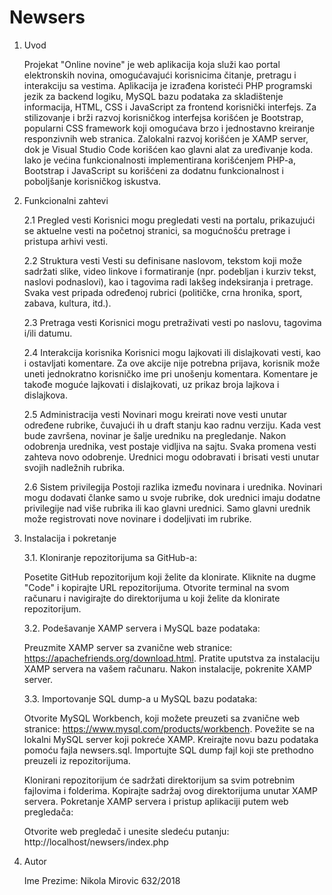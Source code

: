 # Newsers
1. Uvod

   Projekat "Online novine" je web aplikacija koja služi kao portal elektronskih novina, omogućavajući korisnicima čitanje, pretragu i interakciju sa vestima. Aplikacija je izrađena koristeći PHP programski jezik za backend logiku, MySQL bazu podataka za skladištenje informacija, HTML, CSS i JavaScript za frontend korisnički interfejs. Za stilizovanje i brži razvoj korisničkog interfejsa korišćen je Bootstrap, popularni CSS framework koji omogućava brzo i jednostavno kreiranje responzivnih web stranica. Zalokalni razvoj korišćen je XAMP server, dok je Visual Studio Code korišćen kao glavni alat za uređivanje koda. Iako je većina funkcionalnosti implementirana korišćenjem PHP-a, Bootstrap i JavaScript su korišćeni za dodatnu funkcionalnost i poboljšanje korisničkog iskustva.

2. Funkcionalni zahtevi

   2.1 Pregled vesti
   Korisnici mogu pregledati vesti na portalu, prikazujući se aktuelne vesti na početnoj stranici, sa mogućnošću pretrage i pristupa arhivi vesti.
   
   2.2 Struktura vesti
   Vesti su definisane naslovom, tekstom koji može sadržati slike, video linkove i formatiranje (npr. podebljan i kurziv tekst, naslovi podnaslovi), kao i tagovima radi lakšeg indeksiranja i pretrage. Svaka vest pripada određenoj rubrici (političke, crna hronika, sport, zabava, kultura, itd.).
   
   2.3 Pretraga vesti
   Korisnici mogu pretraživati vesti po naslovu, tagovima i/ili datumu.
   
   2.4 Interakcija korisnika
   Korisnici mogu lajkovati ili dislajkovati vesti, kao i ostavljati komentare. Za ove akcije nije potrebna prijava, korisnik može uneti jednokratno korisničko ime pri unošenju komentara. Komentare je takođe moguće lajkovati i dislajkovati, uz prikaz broja lajkova i dislajkova.
   
   2.5 Administracija vesti
   Novinari mogu kreirati nove vesti unutar određene rubrike, čuvajući ih u draft stanju kao radnu verziju. Kada vest bude završena, novinar je šalje uredniku na pregledanje. Nakon odobrenja urednika, vest postaje vidljiva na sajtu. Svaka promena vesti zahteva novo odobrenje. Urednici mogu odobravati i brisati vesti unutar svojih nadležnih rubrika.
   
   2.6 Sistem privilegija
   Postoji razlika između novinara i urednika. Novinari mogu dodavati članke samo u svoje rubrike, dok urednici imaju dodatne privilegije nad više rubrika ili kao glavni urednici. Samo glavni urednik može registrovati nove novinare i dodeljivati im rubrike.


3. Instalacija i pokretanje

   3.1. Kloniranje repozitorijuma sa GitHub-a:

   Posetite GitHub repozitorijum koji želite da klonirate.
   Kliknite na dugme "Code" i kopirajte URL repozitorijuma.
   Otvorite terminal na svom računaru i navigirajte do direktorijuma u koji želite da klonirate repozitorijum.

   3.2. Podešavanje XAMP servera i MySQL baze podataka:

   Preuzmite XAMP server sa zvanične web stranice: https://apachefriends.org/download.html.
   Pratite uputstva za instalaciju XAMP servera na vašem računaru.
   Nakon instalacije, pokrenite XAMP server.

   3.3. Importovanje SQL dump-a u MySQL bazu podataka:

   Otvorite MySQL Workbench, koji možete preuzeti sa zvanične web stranice: https://www.mysql.com/products/workbench.
   Povežite se na lokalni MySQL server koji pokreće XAMP.
   Kreirajte novu bazu podataka pomoću fajla newsers.sql.
   Importujte SQL dump fajl koji ste prethodno preuzeli iz repozitorijuma.

   Klonirani repozitorijum će sadržati direktorijum sa svim potrebnim fajlovima i folderima.
   Kopirajte sadržaj ovog direktorijuma unutar XAMP servera.
   Pokretanje XAMP servera i pristup aplikaciji putem web pregledača:

   Otvorite web pregledač i unesite sledeću putanju: http://localhost/newsers/index.php

5. Autor
   
   Ime Prezime: Nikola Mirovic 632/2018
